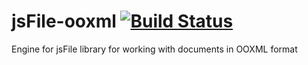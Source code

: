 # jsFile-ooxml [![Build Status](https://secure.travis-ci.org/jsFile/jsFile-ooxml.png?branch=master)](https://travis-ci.org/jsFile/jsFile-ooxml)
Engine for jsFile library for working with documents in OOXML format

